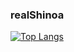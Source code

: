 ### realShinoa
[![Top Langs](https://github-readme-stats.vercel.app/api/top-langs/?username=realShinoa)](https://github.com/anuraghazra/github-readme-stats)

